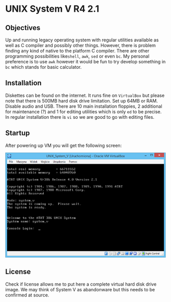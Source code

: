 # UNIX System V R4 2.1

## Objectives
Up and running legacy operating system with regular utilities available as well as C compiler and possibly other things. However, there is problem finding any kind of native to the platform C compiler. There are other programming possibilities like```shell```, ```awk```, ```sed``` or even ```bc```. My personal preference is to use ```awk``` however it would be fun to try develop something in ```bc``` which stands for basic calculator.

## Installation
Diskettes can be found on the internet. It runs fine on ```VirtualBox``` but please note that there is 500MB hard disk drive limitation. Set up 64MB or RAM. Disable audio and USB. There are 10 main installation floppies, 2 additional for maintenance (?) and 1 for editing utilities which is only ```ed``` to be precise. In regular installation there is ```vi``` so we are good to go with editing files.

## Startup
After powering up VM you will get the following screen:

![Screenshot](img/02_welcome.PNG)

## License
Check if license allows me to put here a complete virtual hard disk drive image. We may think of System V as abandonware but this needs to be confirmed at source.
